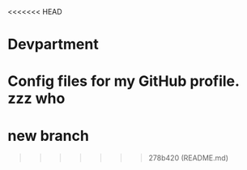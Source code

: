 <<<<<<< HEAD
# Devpartment
Config files for my GitHub profile.
zzz
who
=======
# new branch
>>>>>>> 278b420 (README.md)
